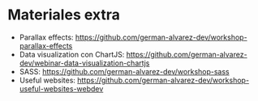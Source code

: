 # Materiales extra
- Parallax effects: https://github.com/german-alvarez-dev/workshop-parallax-effects
- Data visualization con ChartJS: https://github.com/german-alvarez-dev/webinar-data-visualization-chartjs
- SASS: https://github.com/german-alvarez-dev/workshop-sass
- Useful websites: https://github.com/german-alvarez-dev/workshop-useful-websites-webdev

